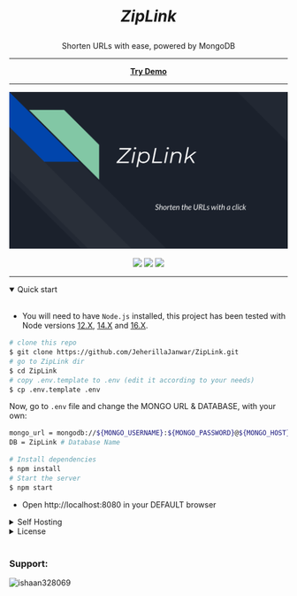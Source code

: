 # <i><p align="center">ZipLink</p></i>


<div align="center">
  <p align="center">
    Shorten URLs with ease, powered by MongoDB
    <br />
    <hr>
    <a href="https://ziplink.cleverapps.io/"><b>Try Demo</b></a>
    <hr>
  </p>
</div>

<p align="center">
    <img src="public/images/preview.png">
</p>

<p align="center">
    <a href="https://jeherillajanwar.github.io/"><img src="https://img.shields.io/badge/Dev-Ishaan%20Sharma-brightgreen.svg"></img></a>
    <a href="https://choosealicense.com/licenses/bsd-3-clause/"><img src="https://img.shields.io/badge/LICENSE-BSD_3_Clause%20%22New%22%20or%20%22Revised%22%20License-blue.svg"></img></a>
    <a href="mailto:askishaan.sh@gmail.com"><img src="https://img.shields.io/badge/CONTACT_DEV-EMAIL-red"></img></a>
    
</p>

---

<details open>
<summary>Quick start</summary>

<br/>

-   You will need to have `Node.js` installed, this project has been tested with Node versions [12.X](https://nodejs.org/en/blog/release/v12.22.1/), [14.X](https://nodejs.org/en/blog/release/v14.17.5/) and [16.X](https://nodejs.org/en/blog/release/v16.15.0/).

```bash
# clone this repo
$ git clone https://github.com/JeherillaJanwar/ZipLink.git
# go to ZipLink dir
$ cd ZipLink
# copy .env.template to .env (edit it according to your needs)
$ cp .env.template .env
```

Now, go to `.env` file and change the MONGO URL & DATABASE, with your own:

```bash
mongo_url = mongodb://${MONGO_USERNAME}:${MONGO_PASSWORD}@${MONGO_HOST}:${MONGO_PORT}
DB = ZipLink # Database Name
```


```bash
# Install dependencies
$ npm install
# Start the server
$ npm start
```

-   Open http://localhost:8080 in your DEFAULT browser


</details>

<details>
<summary>Self Hosting</summary>
To self-host ZipLink, just follow <a href="https://github.com/JeherillaJanwar/ZipLink/blob/main/docs/self_hosting.md">these steps</a>.
</details>

<details>
<summary>License</summary>

```text

BSD 3-Clause License

Copyright (c) 2023, Ishaan S.

Redistribution and use in source and binary forms, with or without
modification, are permitted provided that the following conditions are met:

1. Redistributions of source code must retain the above copyright notice, this
   list of conditions and the following disclaimer.

2. Redistributions in binary form must reproduce the above copyright notice,
   this list of conditions and the following disclaimer in the documentation
   and/or other materials provided with the distribution.

3. Neither the name of the copyright holder nor the names of its
   contributors may be used to endorse or promote products derived from
   this software without specific prior written permission.

THIS SOFTWARE IS PROVIDED BY THE COPYRIGHT HOLDERS AND CONTRIBUTORS "AS IS"
AND ANY EXPRESS OR IMPLIED WARRANTIES, INCLUDING, BUT NOT LIMITED TO, THE
IMPLIED WARRANTIES OF MERCHANTABILITY AND FITNESS FOR A PARTICULAR PURPOSE ARE
DISCLAIMED. IN NO EVENT SHALL THE COPYRIGHT HOLDER OR CONTRIBUTORS BE LIABLE
FOR ANY DIRECT, INDIRECT, INCIDENTAL, SPECIAL, EXEMPLARY, OR CONSEQUENTIAL
DAMAGES (INCLUDING, BUT NOT LIMITED TO, PROCUREMENT OF SUBSTITUTE GOODS OR
SERVICES; LOSS OF USE, DATA, OR PROFITS; OR BUSINESS INTERRUPTION) HOWEVER
CAUSED AND ON ANY THEORY OF LIABILITY, WHETHER IN CONTRACT, STRICT LIABILITY,
OR TORT (INCLUDING NEGLIGENCE OR OTHERWISE) ARISING IN ANY WAY OUT OF THE USE
OF THIS SOFTWARE, EVEN IF ADVISED OF THE POSSIBILITY OF SUCH DAMAGE.
```

</details>
<br>
<h3 align="left">Support:</h3>
<p><a href="https://www.buymeacoffee.com/ishaan328069"> <img align="left" src="https://cdn.buymeacoffee.com/buttons/v2/default-yellow.png" height="50" width="210" alt="ishaan328069" /></a></p>